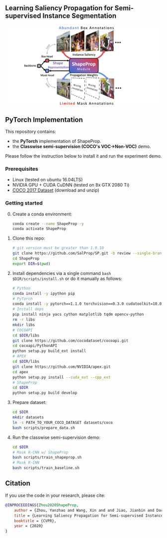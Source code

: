 ## Learning Saliency Propagation for Semi-supervised Instance Segmentation

![illustration](illustration.png)

## PyTorch Implementation
This repository contains:
* the **PyTorch** implementation of ShapeProp.
* the **Classwise semi-supervision (COCO's VOC->Non-VOC)** demo.

Please follow the instruction below to install it and run the experiment demo.

### Prerequisites
* Linux (tested on ubuntu 16.04LTS)
* NVIDIA GPU + CUDA CuDNN (tested on 8x GTX 2080 Ti)
* [COCO 2017 Dataset](http://cocodataset.org) (download and unzip)

### Getting started

0. Create a conda environment:
    ```bash
    conda create --name ShapeProp -y
    conda activate ShapeProp
    ```

1. Clone this repo: 

    ```bash
    # git version must be greater than 1.9.10
    git clone https://github.com/SalProp/SP.git -b review --single-branch ShapeProp
    cd ShapeProp
    export DIR=$(pwd)
    ```

2. Install dependencies via a single command `bash $DIR/scripts/install.sh` or do it manually as follows:
    ```bash
    # Python
    conda install -y ipython pip
    # PyTorch
    conda install -y pytorch==1.1.0 torchvision==0.3.0 cudatoolkit=10.0 -c pytorch
    # Install deps
    pip install ninja yacs cython matplotlib tqdm opencv-python
    rm -r libs
    mkdir libs
    # COCOAPI
    cd $DIR/libs
    git clone https://github.com/cocodataset/cocoapi.git
    cd cocoapi/PythonAPI
    python setup.py build_ext install
    # APEX
    cd $DIR/libs
    git clone https://github.com/NVIDIA/apex.git
    cd apex
    python setup.py install --cuda_ext --cpp_ext
    # ShapeProp
    cd $DIR
    python setup.py build develop

    ```

3. Prepare dataset: 

    ```bash
    cd $DIR
    mkdir datasets
    ln -s PATH_TO_YOUR_COCO_DATASET datasets/coco
    bash scripts/prepare_data.sh
    ```

4. Run the classwise semi-supervision demo:

    ```bash
    cd $DIR
    # Mask R-CNN w/ ShapeProp
    bash scripts/train_shapeprop.sh
    # Mask R-CNN
    bash scripts/train_baseline.sh
    ```

## Citation 
If you use the code in your research, please cite:
```bibtex
@INPROCEEDINGS{Zhou2020ShapeProp,
    author = {Zhou, Yanzhao and Wang, Xin and and Jiao, Jianbin and Darrell, Trevor and Yu, Fisher},
    title = {Learning Saliency Propagation for Semi-supervised Instance Segmentation},
    booktitle = {CVPR},
    year = {2020}
}
```